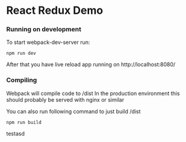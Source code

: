 # React Redux Demo

### Running on development

To start webpack-dev-server run:

    npm run dev

After that you have live reload app running on http://localhost:8080/

### Compiling

Webpack will compile code to /dist
In the production environment this should probably be served with nginx or similar

You can also run following command to just build /dist

    npm run build

	
	
testasd